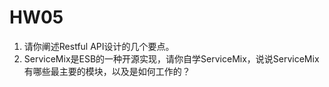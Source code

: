 # HW05

1. 请你阐述Restful API设计的几个要点。
2. ServiceMix是ESB的一种开源实现，请你自学ServiceMix，说说ServiceMix有哪些最主要的模块，以及是如何工作的？




